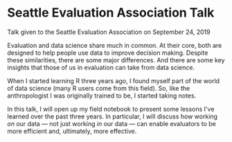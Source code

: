 # Seattle Evaluation Association Talk
Talk given to the Seattle Evaluation Association on September 24, 2019

Evaluation and data science share much in common. At their core, both are designed to help people use data to improve decision making. Despite these similarities, there are some major differences. And there are some key insights that those of us in evaluation can take from data science.

When I started learning R three years ago, I found myself part of the world of data science (many R users come from this field). So, like the anthropologist I was originally trained to be, I started taking notes. 

In this talk, I will open up my field notebook to present some lessons I've learned over the past three years. In particular, I will discuss how working *on* our data — not just working *in* our data — can enable evaluators to be more efficient and, ultimately, more effective.
